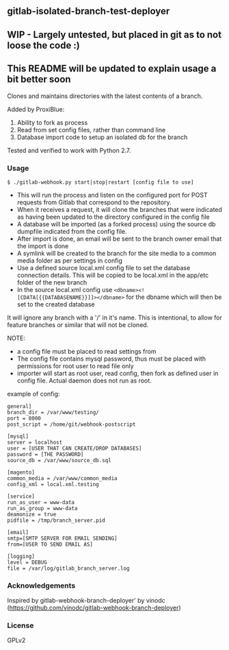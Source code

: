 ## gitlab-isolated-branch-test-deployer
## WIP - Largely untested, but placed in git as to not loose the code :)
## This README will be updated to explain usage a bit better soon

Clones and maintains directories with the latest contents of a branch.

Added by ProxiBlue:

1. Ability to fork as process
2. Read from set config files, rather than command line
3. Database import code to setup an isolated db for the branch

Tested and verified to work with Python 2.7.

### Usage

```$ ./gitlab-webhook.py start|stop|restart [config file to use]```

* This will run the process and listen on the configured port for POST requests from Gitlab that correspond to the repository.
* When it receives a request, it will clone the branches that were indicated as having been updated to the directory configured in the config file
* A database will be imported (as a forked process) using the source db dumpfile indicated from the config file.
* After import is done, an email will be sent to the branch owner email that the import is done
* A symlink will be created to the branch for the site media to a common media folder as per settings in config
* Use a defined source local.xml config file to set the database connection details. This will be copied to be local.xml in the app/etc folder of the new branch
* In the source local.xml config use ```<dbname><![CDATA[{{DATABASENAME}}]]></dbname>``` for the dbname which will then be set to the created database


It will ignore any branch with a '/' in it's name. This is intentional, to allow for feature branches or similar that will not be cloned.

NOTE:
* a config file must be placed to read settings from
* The config file contains mysql password, thus must be placed with permissions for root user to read file only
* importer will start as root user, read config, then fork as defined user in config file. Actual daemon does not run as root.

example of config:

```
general]
branch_dir = /var/www/testing/
port = 8000
post_script = /home/git/webhook-postscript

[mysql]
server = localhost
user = [USER THAT CAN CREATE/DROP DATABASES]
password = [THE PASSWORD]
source_db = /var/www/source_db.sql

[magento]
common_media = /var/www/common_media
config_xml = local.xml.testing

[service]
run_as_user = www-data
run_as_group = www-data
deamonize = true
pidfile = /tmp/branch_server.pid

[email]
smtp=[SMTP SERVER FOR EMAIL SENDING]
from=[USER TO SEND EMAIL AS]

[logging]
level = DEBUG
file = /var/log/gitlab_branch_server.log
```

### Acknowledgements

Inspired by gitlab-webhook-branch-deployer' by vinodc (https://github.com/vinodc/gitlab-webhook-branch-deployer)

### License

GPLv2
